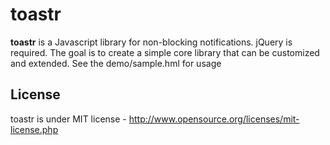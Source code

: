 # toastr
**toastr** is a Javascript library for non-blocking notifications. jQuery is required.
The goal is to create a simple core library that can be customized and extended.
See the demo/sample.hml for usage

## License
toastr is under MIT license - http://www.opensource.org/licenses/mit-license.php

